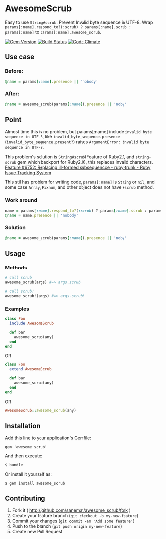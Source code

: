 # AwesomeScrub

Easy to use `String#scrub`. Prevent Invalid byte sequence in UTF-8.
Wrap `params[:name].respond_to?(:scrub) ? params[:name].scrub : params[:name]` to `params[:name].awesome_scrub`.

[![Gem Version](https://badge.fury.io/rb/awesome_scrub.png)](http://badge.fury.io/rb/awesome_scrub)
[![Build Status](https://api.travis-ci.org/sanemat/awesome_scrub.png?branch=master)](https://travis-ci.org/sanemat/awesome_scrub)
[![Code Climate](https://codeclimate.com/github/sanemat/awesome_scrub.png)](https://codeclimate.com/github/sanemat/awesome_scrub)

## Use case

### Before:
```ruby
@name = params[:name].presence || 'nobody'
```

### After:
```ruby
@name = awesome_scrub(params[:name]).presence || 'noby'
```

## Point

Almost time this is no problem, but params[:name] include `invalid byte sequence in UTF-8`, like `invalid_byte_sequence.presence` (`invalid_byte_sequence.present?`) raises `ArgumentError: invalid byte sequence in UTF-8`.

This problem's solution is `String#scrub`(Feature of Ruby2.1, and `string-scrub` gem which backport for Ruby2.0), this replaces invalid characters. [Feature #6752: Replacing ill-formed subsequencce - ruby-trunk - Ruby Issue Tracking System](http://bugs.ruby-lang.org/issues/6752)

This stil has problem for writing code, `params[:name]` is `String` or `nil`, and some case `Array`, `Fixnum`, and other object does not have `#scrub` method.

### Work around

```ruby
name = params[:name].respond_to?(:scrub) ? params[:name].scrub : params[:name]
@name = name.presence || 'nobody'
```

### Solution
```ruby
@name = awesome_scrub(params[:name]).presence || 'noby'
```

## Usage

### Methods

```ruby
# call scrub
awesome_scrub(args) #=> args.scrub

# call scrub!
awesome_scrub!(args) #=> args.scrub!
```

### Examples
```ruby
class Foo
  include AwesomeScrub

  def bar
    awesome_scrub(any)
  end
end
```
OR
```ruby
class Foo
  extend AwesomeScrub

  def bar
    awesome_scrub(any)
  end
end
```
OR
```ruby
AwesomeScrub::awesome_scrub(any)
```

## Installation

Add this line to your application's Gemfile:

    gem 'awesome_scrub'

And then execute:

    $ bundle

Or install it yourself as:

    $ gem install awesome_scrub

## Contributing

1. Fork it ( http://github.com/sanemat/awesome_scrub/fork )
2. Create your feature branch (`git checkout -b my-new-feature`)
3. Commit your changes (`git commit -am 'Add some feature'`)
4. Push to the branch (`git push origin my-new-feature`)
5. Create new Pull Request
